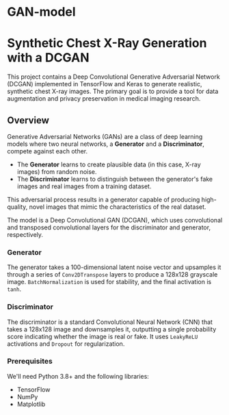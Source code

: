 # GAN-model

# Synthetic Chest X-Ray Generation with a DCGAN

This project contains a Deep Convolutional Generative Adversarial Network (DCGAN) implemented in TensorFlow and Keras to generate realistic, synthetic chest X-ray images. The primary goal is to provide a tool for data augmentation and privacy preservation in medical imaging research.

## Overview

Generative Adversarial Networks (GANs) are a class of deep learning models where two neural networks, a **Generator** and a **Discriminator**, compete against each other.
* The **Generator** learns to create plausible data (in this case, X-ray images) from random noise.
* The **Discriminator** learns to distinguish between the generator's fake images and real images from a training dataset.

This adversarial process results in a generator capable of producing high-quality, novel images that mimic the characteristics of the real dataset.

The model is a Deep Convolutional GAN (DCGAN), which uses convolutional and transposed convolutional layers for the discriminator and generator, respectively.

### Generator
The generator takes a 100-dimensional latent noise vector and upsamples it through a series of `Conv2DTranspose` layers to produce a 128x128 grayscale image. `BatchNormalization` is used for stability, and the final activation is `tanh`.


### Discriminator
The discriminator is a standard Convolutional Neural Network (CNN) that takes a 128x128 image and downsamples it, outputting a single probability score indicating whether the image is real or fake. It uses `LeakyReLU` activations and `Dropout` for regularization.

### Prerequisites

We'll need Python 3.8+ and the following libraries:
* TensorFlow
* NumPy
* Matplotlib
